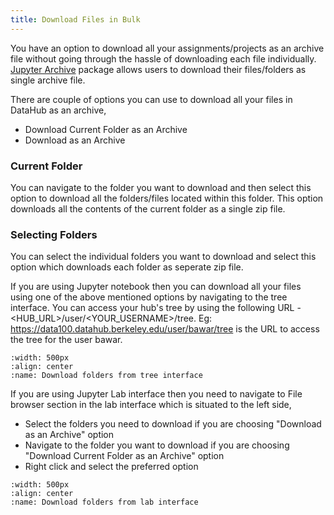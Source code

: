 ```yaml
---
title: Download Files in Bulk
---
```


You have an option to download all your assignments/projects as an archive file without going through the hassle of downloading each file individually. [Jupyter Archive](https://github.com/jupyterlab-contrib/jupyter-archive) package allows users to download their files/folders as single archive file.

There are couple of options you can use to download all your files in DataHub as an archive,
- Download Current Folder as an Archive
- Download as an Archive

### Current Folder

You can navigate to the folder you want to download and then select this option to download all the folders/files located within this folder. This option downloads all the contents of the current folder as a single zip file.

### Selecting Folders

You can select the individual folders you want to download and select this option which downloads each folder as seperate zip file.

If you are using Jupyter notebook then you can download all your files using one of the above mentioned options by navigating to the tree interface. You can access your hub's tree by using the following URL - <HUB_URL>/user/<YOUR_USERNAME>/tree. Eg: https://data100.datahub.berkeley.edu/user/bawar/tree is the URL to access the tree for the user bawar.

```{figure} ../images/download-archive.gif
:width: 500px
:align: center
:name: Download folders from tree interface
```

If you are using Jupyter Lab interface then you need to navigate to File browser section in the lab interface which is situated to the left side, 
- Select the folders you need to download if you are choosing "Download as an Archive" option
- Navigate to the folder you want to download if you are choosing "Download Current Folder as an Archive" option
- Right click and select the preferred option

```{figure} ../images/download-folder.gif
:width: 500px
:align: center
:name: Download folders from lab interface
```

